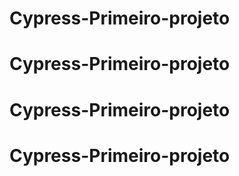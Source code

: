 # Cypress-Primeiro-projeto
# Cypress-Primeiro-projeto
# Cypress-Primeiro-projeto
# Cypress-Primeiro-projeto
